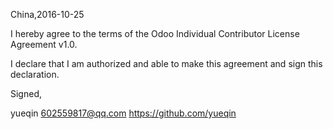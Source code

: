 China,2016-10-25

I hereby agree to the terms of the Odoo Individual Contributor License
Agreement v1.0.

I declare that I am authorized and able to make this agreement and sign this
declaration.

Signed,

yueqin 602559817@qq.com https://github.com/yueqin
